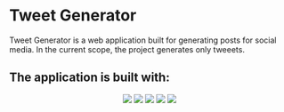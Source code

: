 # Tweet Generator  
Tweet Generator is a web application built for generating posts for social media. In the current scope, the project generates only tweeets.

## The application is built with:
<p align="center">
<img src="https://img.icons8.com/color/48/000000/angularjs.png"/>
<img src="https://img.icons8.com/color/48/000000/python--v1.png"/>
<img src="https://img.icons8.com/color/48/000000/git.png"/>
<img src="https://img.icons8.com/color/48/000000/postgreesql.png"/>
<img src="https://user-images.githubusercontent.com/61601138/205157176-c06e1946-2cc4-4e8b-9ec1-cb6cc521a88c.png"/>
</p>
